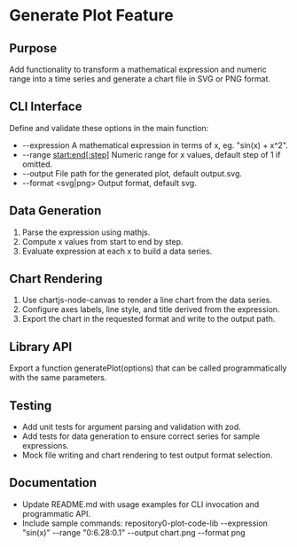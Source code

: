 # Generate Plot Feature

## Purpose
Add functionality to transform a mathematical expression and numeric range into a time series and generate a chart file in SVG or PNG format.

## CLI Interface
Define and validate these options in the main function:
- --expression <expr>   A mathematical expression in terms of x, eg. "sin(x) + x^2".
- --range <start:end[:step]>   Numeric range for x values, default step of 1 if omitted.
- --output <path>       File path for the generated plot, default output.svg.
- --format <svg|png>    Output format, default svg.

## Data Generation
1. Parse the expression using mathjs.
2. Compute x values from start to end by step.
3. Evaluate expression at each x to build a data series.

## Chart Rendering
1. Use chartjs-node-canvas to render a line chart from the data series.
2. Configure axes labels, line style, and title derived from the expression.
3. Export the chart in the requested format and write to the output path.

## Library API
Export a function generatePlot(options) that can be called programmatically with the same parameters.

## Testing
- Add unit tests for argument parsing and validation with zod.
- Add tests for data generation to ensure correct series for sample expressions.
- Mock file writing and chart rendering to test output format selection.

## Documentation
- Update README.md with usage examples for CLI invocation and programmatic API.
- Include sample commands: repository0-plot-code-lib --expression "sin(x)" --range "0:6.28:0.1" --output chart.png --format png
